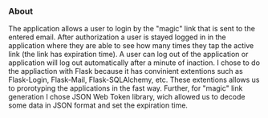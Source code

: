 ### About
The application allows a user to login by the "magic" link that is sent to the entered email. After authorization a user is stayed logged in in the application where they are able to see how many times they tap the active link (the link has expiration time). A user can log out of the application or application will log out automatically after a minute of inaction. I chose to do the appliaction with Flask because it has convinient extentions such as Flask-Login, Flask-Mail, Flask-SQLAlchemy, etc. These extentions allows us to prorotyping the applications in the fast way. Further, for "magic" link generation I chose JSON Web Token library, wich allowed us to decode some data in JSON format and set the expiration time.